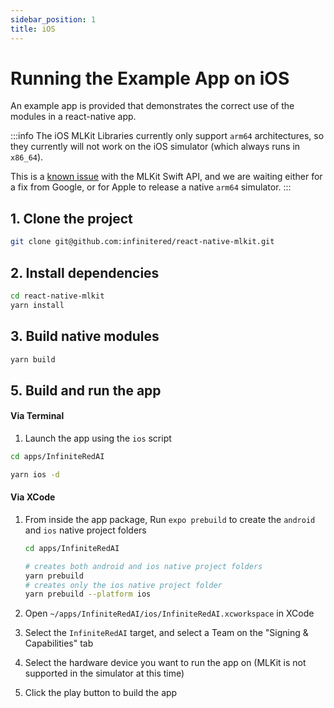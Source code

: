 ```yaml
---
sidebar_position: 1
title: iOS
---
```


# Running the Example App on iOS

An example app is provided that demonstrates the correct use of the modules in a react-native app.

:::info
The iOS MLKit Libraries currently only support `arm64` architectures, so they currently will not work on the iOS
simulator (which always runs in `x86_64`).

This is a [known issue](https://issuetracker.google.com/issues/178965151?pli=1) with the MLKit Swift API, and we are
waiting either for a fix from Google, or for Apple to release a native `arm64` simulator.
:::

## 1. Clone the project

```bash
git clone git@github.com:infinitered/react-native-mlkit.git
```

## 2. Install dependencies

```bash
cd react-native-mlkit 
yarn install
```

## 3. Build native modules

```bash 
yarn build
```

##

## 5. Build and run the app

#### Via Terminal

1. Launch the app using the `ios` script

```bash
cd apps/InfiniteRedAI

yarn ios -d  
```

#### Via XCode

1. From inside the app package, Run `expo prebuild` to create the `android` and `ios` native project folders

    ```bash
    cd apps/InfiniteRedAI
   
   # creates both android and ios native project folders
    yarn prebuild
   # creates only the ios native project folder
    yarn prebuild --platform ios
    ```

2. Open `~/apps/InfiniteRedAI/ios/InfiniteRedAI.xcworkspace` in XCode
3. Select the `InfiniteRedAI` target, and select a Team on the "Signing & Capabilities" tab
4. Select the hardware device you want to run the app on (MLKit is not supported in the simulator at this time)
5. Click the play button to build the app




